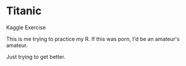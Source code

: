 # Titanic
Kaggle Exercise 


This is me trying to practice my R. 
If this was porn, I'd be an amateur's amateur. 


Just trying to get better.

